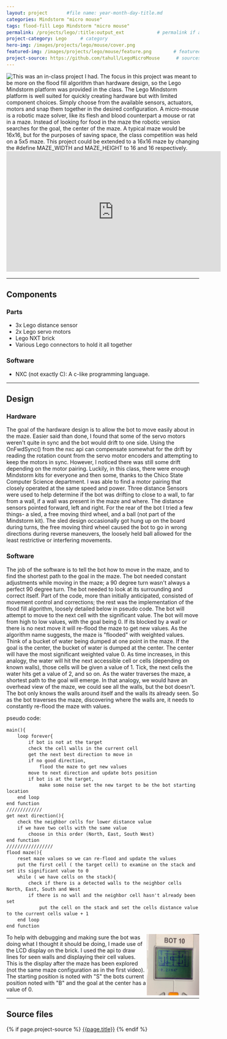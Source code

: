 ```yaml
---
layout: project       #file name: year-month-day-title.md
categories: Mindstorm "micro mouse"
tags: flood-fill Lego Mindstorm "micro mouse"
permalink: /projects/lego/:title:output_ext            # permalink if any
project-category: Lego     # category
hero-img: /images/projects/lego/mouse/cover.png
featured-img: /images/projects/lego/mouse/feature.png        # featured image if any
project-source: https://github.com/tahull/LegoMicroMouse      # sources
---
```


<img src="{{ page.featured-img }}" class="img-fluid" class="mr-3" style="float:left; max-width:15rem;"/>
This was an in-class project I had. The focus in this project was meant to be more on the flood fill algorithm than hardware design, so the Lego Mindstorm platform was provided in the class. The Lego Mindstorm platform is well suited for quickly creating hardware but with limited component choices. Simply choose from the available sensors, actuators, motors and snap them together in the desired configuration.
A micro-mouse is a robotic maze solver, like its flesh and blood counterpart a mouse or rat in a maze. Instead of looking for food in the maze the robotic version searches for the goal, the center of the maze. A typical maze would be 16x16, but for the purposes of saving space, the class competition was held on a 5x5 maze. This project could be extended to a 16x16 maze by changing the #define MAZE_WIDTH and MAZE_HEIGHT to 16 and 16 respectively.

<iframe width="560" height="315" src="https://www.youtube.com/embed/lDM9-iq9xZ8" frameborder="0" allow="autoplay; encrypted-media" allowfullscreen></iframe>

---
## Components
### Parts
- 3x Lego distance sensor
- 2x Lego servo motors
- Lego NXT brick
- Various  Lego connectors to hold it all together

### Software
- NXC (not exactly C): A c-like programming language.


---
## Design
### Hardware
The goal of the hardware design is to allow the bot to move easily about in the maze. Easier said than done, I found that some of the servo motors weren't quite in sync and the bot would drift to one side. Using the OnFwdSync() from the nxc api can compensate somewhat for the drift by reading the rotation count from the servo motor encoders and attempting to keep the motors in sync. However, I noticed there was still some drift depending on the motor pairing. Luckily, in this class, there were enough Mindstorm kits for everyone and then some, thanks to the Chico State Computer Science department. I was able to find a motor pairing that closely operated at the same speed and power. Three distance Sensors were used to help determine if the bot was drifting to close to a wall, to far from a wall, if a wall was present in the maze and where. The distance sensors pointed forward, left and right.  For the rear of the bot I tried a few things- a sled, a free moving third wheel, and a ball (not part of the Mindstorm kit). The sled design occasionally got hung up on the board during turns, the free moving third wheel caused the bot to go in wrong directions during reverse maneuvers, the loosely held ball allowed for the least restrictive or interfering movements.

### Software
The job of the software is to tell the bot how to move in the maze, and to find the shortest path to the goal in the maze. The bot needed constant adjustments while moving in the maze; a 90 degree turn wasn't always a perfect 90 degree turn. The bot needed to look at its surrounding and correct itself. Part of the code, more than initially anticipated, consisted of movement control and corrections; the rest was the implementation of the flood fill algorithm, loosely detailed below in pseudo code. The bot will attempt to move to the next cell with the significant value. The bot will move from high to low values, with the goal being 0. If its blocked by a wall or there is no next move it will re-flood the maze to get new values. As the algorithm name suggests, the maze is "flooded" with weighted values. Think of a bucket of water being dumped at one point in the maze. If the goal is the center, the bucket of water is dumped at the center. The center will have the most significant weighted value 0. As time increases, in this analogy, the water will hit the next accessible cell or cells (depending on known walls), those cells will be given a value of 1. Tick, the next cells the water hits get a value of 2, and so on. As the water traverses the maze, a shortest path to the goal will emerge. In that analogy, we would have an overhead view of the maze, we could see all the walls, but the bot doesn't. The bot only knows the walls around itself and the walls its already seen. So as the bot traverses the maze, discovering where the walls are, it needs to constantly re-flood the maze with values.

pseudo code:
```
main(){
    loop forever{
        if bot is not at the target
        check the cell walls in the current cell
        get the next best direction to move in
        if no good direction,
            flood the maze to get new values
        move to next direction and update bots position
        if bot is at the target,
            make some noise set the new target to be the bot starting location
    end loop
end function
/////////////
get next direction(){
    check the neighbor cells for lower distance value
    if we have two cells with the same value
        choose in this order (North, East, South West)
end function
/////////////////
flood maze(){
    reset maze values so we can re-flood and update the values
    put the first cell ( the target cell) to examine on the stack and set its significant value to 0
    while ( we have cells on the stack){
        check if there is a detected walls to the neighbor cells North, East, South and West
        if there is no wall and the neighbor cell hasn't already been set
            put the cell on the stack and set the cells distance value to the current cells value + 1
    end loop
end function
```

<img align="right" src="/images/projects/lego/mouse/lcd-display.png" class="img-fluid" style="max-height:10rem;"/>
To help with debugging and making sure the bot was doing what I thought it should be doing, I made use of the LCD display on the brick. I used the api to draw lines for seen walls and displaying their cell values. This is the display after the maze has been explored (not the same maze configuration as in the first video). The starting position is noted with "S" the bots current position noted with "B" and the goal at the center has a value of 0.

---
## Source files
{% if page.project-source %}
  <a href="{{ page.project-source }}">{{page.title}}</a>
{% endif %}
